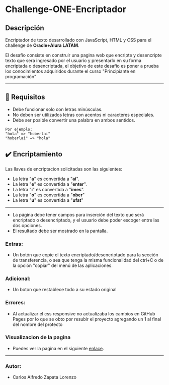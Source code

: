# Challenge-ONE-Encriptador

##  Descripción

Encriptador de texto desarrollado con JavaScript, HTML y CSS para el challenge de **Oracle+Alura LATAM**.

El desafio consiste en construir una pagina web que encripte y desencripte texto que sera ingresado por el usuario y presentarlo en su forma encriptada o desencriptada, el objetivo de este desafio es poner a prueba los conocimientos adquiridos durante el curso "Principiante en programación"


---

## 🔑 Requisitos

- Debe funcionar solo con letras minúsculas.
- No deben ser utilizados letras con acentos ni caracteres especiales.
- Debe ser posible convertir una palabra en ambos sentidos.

```
Por ejemplo:
"hola" => "hoberlai"
"hoberlai" => "hola"
```

## ✔️ Encriptamiento

Las llaves de encriptacion solicitadas son las siguientes:

- La letra "**a**" es convertida a "**ai**".
- La letra "**e**" es convertida a "**enter**".
- La letra "**i**" es convertida a "**imes**".
- La letra "**o**" es convertida a "**ober**"
- La letra "**u**" es convertida a "**ufat**"

---

- La página debe tener campos para inserción del texto que será encriptado o desencriptado, y el usuario debe poder escoger entre las dos opciones.
- El resultado debe ser mostrado en la pantalla.

### Extras:

- Un botón que copie el texto encriptado/desencriptado para la sección de transferencia, o sea que tenga la misma funcionalidad del ctrl+C o de la opción "copiar" del menú de las aplicaciones.

### Adicional:
- Un boton que restablece todo a su estado original

### Errores:
- Al actualizar el css responsive no actualizaba los cambios en GitHub Pages por lo que se obto por resubir el proyecto agregando un 1 al final del nombre del protecto

### Visualizacion de la pagina
- Puedes ver la pagina en el siguiente [enlace](https://evilzeth.github.io/Challenge1-ONE-Encriptador/).
---

### Autor:
- Carlos Alfredo Zapata Lorenzo <br>
